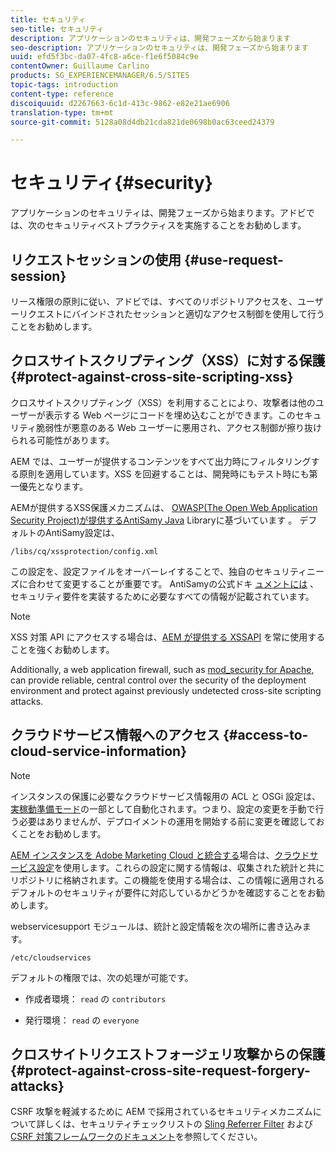 ```yaml
---
title: セキュリティ
seo-title: セキュリティ
description: アプリケーションのセキュリティは、開発フェーズから始まります
seo-description: アプリケーションのセキュリティは、開発フェーズから始まります
uuid: efd5f3bc-da07-4fc8-a6ce-f1e6f5084c9e
contentOwner: Guillaume Carlino
products: SG_EXPERIENCEMANAGER/6.5/SITES
topic-tags: introduction
content-type: reference
discoiquuid: d2267663-6c1d-413c-9862-e82e21ae6906
translation-type: tm+mt
source-git-commit: 5128a08d4db21cda821de0698b0ac63ceed24379

---
```



# セキュリティ{#security}

アプリケーションのセキュリティは、開発フェーズから始まります。アドビでは、次のセキュリティベストプラクティスを実施することをお勧めします。

## リクエストセッションの使用 {#use-request-session}

リース権限の原則に従い、アドビでは、すべてのリポジトリアクセスを、ユーザーリクエストにバインドされたセッションと適切なアクセス制御を使用して行うことをお勧めします。

## クロスサイトスクリプティング（XSS）に対する保護{#protect-against-cross-site-scripting-xss}

クロスサイトスクリプティング（XSS）を利用することにより、攻撃者は他のユーザーが表示する Web ページにコードを埋め込むことができます。このセキュリティ脆弱性が悪意のある Web ユーザーに悪用され、アクセス制御が擦り抜けられる可能性があります。

AEM では、ユーザーが提供するコンテンツをすべて出力時にフィルタリングする原則を適用しています。XSS を回避することは、開発時にもテスト時にも第一優先となります。

AEMが提供するXSS保護メカニズムは、 [OWASP(The Open Web Application Security Project)が提供するAntiSamy Java](https://www.owasp.org/index.php/Category:OWASP_AntiSamy_Project) Libraryに基づいています [](https://www.owasp.org/)。 デフォルトのAntiSamy設定は、

`/libs/cq/xssprotection/config.xml`

この設定を、設定ファイルをオーバーレイすることで、独自のセキュリティニーズに合わせて変更することが重要です。 AntiSamyの公式ドキ [ュメントには](https://www.owasp.org/index.php/Category:OWASP_AntiSamy_Project) 、セキュリティ要件を実装するために必要なすべての情報が記載されています。

>[!NOTE]
>
>XSS 対策 API にアクセスする場合は、[AEM が提供する XSSAPI](https://helpx.adobe.com/experience-manager/6-5/sites/developing/using/reference-materials/javadoc/com/adobe/granite/xss/XSSAPI.html) を常に使用することを強くお勧めします。

Additionally, a web application firewall, such as [mod_security for Apache](https://www.modsecurity.org), can provide reliable, central control over the security of the deployment environment and protect against previously undetected cross-site scripting attacks.

## クラウドサービス情報へのアクセス {#access-to-cloud-service-information}

>[!NOTE]
>
>インスタンスの保護に必要なクラウドサービス情報用の ACL と OSGi 設定は、[実稼動準備モード](/help/sites-administering/production-ready.md)の一部として自動化されます。つまり、設定の変更を手動で行う必要はありませんが、デプロイメントの運用を開始する前に変更を確認しておくことをお勧めします。

[AEM インスタンスを Adobe Marketing Cloud と統合する](/help/sites-administering/marketing-cloud.md)場合は、[クラウドサービス設定](/help/sites-developing/extending-cloud-config.md)を使用します。これらの設定に関する情報は、収集された統計と共にリポジトリに格納されます。この機能を使用する場合は、この情報に適用されるデフォルトのセキュリティが要件に対応しているかどうかを確認することをお勧めします。

webservicesupport モジュールは、統計と設定情報を次の場所に書き込みます。

`/etc/cloudservices`

デフォルトの権限では、次の処理が可能です。

* 作成者環境： `read` の `contributors`

* 発行環境： `read` の `everyone`

## クロスサイトリクエストフォージェリ攻撃からの保護 {#protect-against-cross-site-request-forgery-attacks}

CSRF 攻撃を軽減するために AEM で採用されているセキュリティメカニズムについて詳しくは、セキュリティチェックリストの [Sling Referrer Filter](/help/sites-administering/security-checklist.md#protect-against-cross-site-request-forgery) および [CSRF 対策フレームワークのドキュメント](/help/sites-developing/csrf-protection.md)を参照してください。